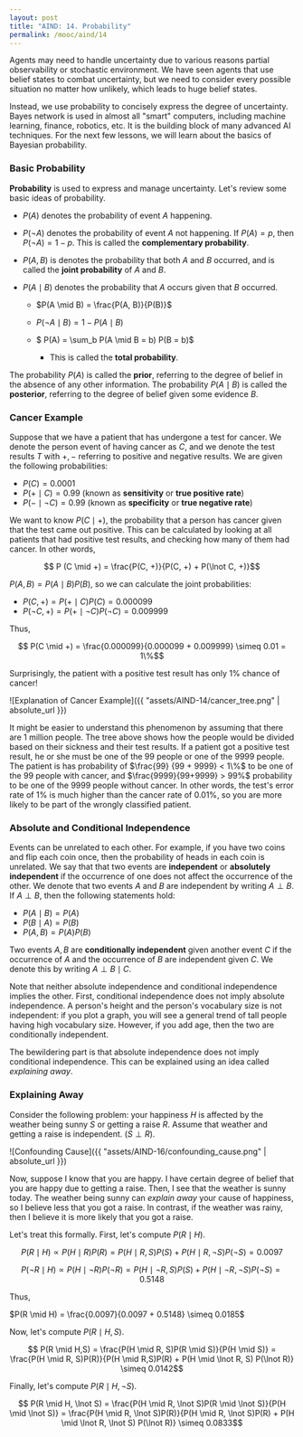 ```yaml
---
layout: post
title: "AIND: 14. Probability"
permalink: /mooc/aind/14
---
```


Agents may need to handle uncertainty due to various reasons partial observability or stochastic environment. We have seen agents that use belief states to combat uncertainty, but we need to consider every possible situation no matter how unlikely, which leads to huge belief states.

Instead, we use probability to concisely express the degree of uncertainty. Bayes network is used in almost all "smart" computers, including machine learning, finance, robotics, etc. It is the building block of many advanced AI techniques. For the next few lessons, we will learn about the basics of Bayesian probability.

### Basic Probability

**Probability** is used to express and manage uncertainty. Let's review some basic ideas of probability.

* $P(A)$ denotes the probability of event $A$ happening.

* $P(\lnot A)$ denotes the probability of event $A$ not happening. If $P(A) = p$, then $P(\lnot A) = 1 - p$. This is called the **complementary probability**.

* $P(A, B)$ is denotes the probability that both $A$ and $B$ occurred, and is called the **joint probability** of $A$ and $B$.

* $P(A \mid B)$ denotes the probability that $A$ occurs given that $B$ occurred.

  * $P(A \mid B) = \frac{P(A, B)}{P(B)}$

  * $P(\lnot A \mid B) = 1 - P(A \mid B)$
  * $ P(A) = \sum_b P(A \mid B = b) P(B = b)$
    * This is called the **total probability**.

The probability $P(A)$ is called the **prior**, referring to the degree of belief in the absence of any other information. The probability $P(A \mid B)$ is called the **posterior**, referring to the degree of belief given some evidence $B$.

### Cancer Example

Suppose that we have a patient that has undergone a test for cancer. We denote the person event of having cancer as $C$, and we denote the test results $T$ with $+, -$ referring to positive and negative results. We are given the following probabilities:

* $P(C) = 0.0001$
* $P(+ \mid C) = 0.99$ (known as **sensitivity** or **true positive rate**)
* $P(- \mid \lnot C) = 0.99$ (known as **specificity** or **true negative rate**)

We want to know $P(C \mid +)$, the probability that a person has cancer given that the test came out positive. This can be calculated by looking at all patients that had positive test results, and checking how many of them had cancer. In other words,

$$ P (C \mid +) = \frac{P(C, +)}{P(C, +) + P(\lnot C, +)}$$

$P(A, B) = P(A \mid B) P(B)​$, so we can calculate the joint probabilities:

* $P(C, +) = P(+ \mid C) P(C) = 0.000099$
* $P(\lnot C, +) = P(+ \mid \lnot C) P(\lnot C) = 0.009999$

Thus,

$$ P(C \mid +) = \frac{0.000099}{0.000099 + 0.009999} \simeq 0.01 = 1\%$$

Surprisingly, the patient with a positive test result has only $1\%$ chance of cancer!

![Explanation of Cancer Example]({{ "assets/AIND-14/cancer_tree.png" | absolute_url }})

It might be easier to understand this phenomenon by assuming that there are 1 million people. The tree above shows how the people would be divided based on their sickness and their test results. If a patient got a positive test result, he or she must be one of the 99 people or one of the 9999 people. The patient is has probability of $\frac{99} {99 + 9999} < 1\%$ to be one of the 99 people with cancer, and $\frac{9999}{99+9999} > 99%$ probability to be one of the 9999 people without cancer. In other words, the test's error rate of $1\%$ is much higher than the cancer rate of $0.01 \%$, so you are more likely to be part of the wrongly classified patient.

### Absolute and Conditional Independence

Events can be unrelated to each other. For example, if you have two coins and flip each coin once, then the probability of heads in each coin is unrelated. We say that that two events are **independent** or **absolutely independent** if the occurrence of one does not affect the occurrence of the other. We denote that two events $A$ and $B$ are independent by writing $A \perp B$. If $A \perp B$, then the following statements hold:

- $P(A \mid B) = P(A)$
- $P(B \mid A) = P(B)$
- $P(A, B) = P(A)P(B)$

Two events $A, B$ are **conditionally independent** given another event $C$ if the occurrence of $A$ and the occurrence of $B$ are independent given $C$. We denote this by writing $A \perp B \mid C$.

Note that neither absolute independence and conditional independence implies the other. First, conditional independence does not imply absolute independence. A person's height and the person's vocabulary size is not independent: if you plot a graph, you will see a general trend of tall people having high vocabulary size. However, if you add age, then the two are conditionally independent.

The bewildering part is that absolute independence does not imply conditional independence.  This can be explained using an idea called *explaining away*.

### Explaining Away

Consider the following problem: your happiness $H$ is affected by the weather being sunny $S$ or getting a raise $R$. Assume that weather and getting a raise is independent. ($S \perp R$).

![Confounding Cause]({{ "assets/AIND-16/confounding_cause.png" | absolute_url }})

Now, suppose I know that you are happy. I have certain degree of belief that you are happy due to getting a raise. Then, I see that the weather is sunny today. The weather being sunny can *explain away* your cause of happiness, so I believe less that you got a raise. In contrast, if the weather was rainy, then I believe it is more likely that you got a raise.

Let's treat this formally. First, let's compute $P(R \mid H)$.

$$ P(R \mid H) \propto P(H \mid R)P(R) = P(H \mid R, S)P(S) + P(H \mid R, \lnot S)P(\lnot S) = 0.0097 $$

$$ P(\lnot R \mid H) \propto P(H \mid \lnot R)P(\lnot R) = P(H \mid \lnot R, S)P(S) + P(H \mid \lnot R, \lnot S)P(\lnot S) = 0.5148 ​$$

Thus,

$P(R \mid H) = \frac{0.0097}{0.0097 + 0.5148} \simeq 0.0185$

Now, let's compute $P(R \mid H, S)$.

$$ P(R \mid H,S) = \frac{P(H \mid R, S)P(R \mid S)}{P(H \mid S)} = \frac{P(H \mid R, S)P(R)}{P(H \mid R,S)P(R) + P(H \mid \lnot R, S) P(\lnot R)} \simeq 0.0142$$

Finally, let's compute $P(R \mid H, \lnot S)$.

$$  P(R \mid H, \lnot S) = \frac{P(H \mid R, \lnot S)P(R \mid \lnot S)}{P(H \mid \lnot S)} = \frac{P(H \mid R, \lnot S)P(R)}{P(H \mid R, \lnot S)P(R) + P(H \mid \lnot R, \lnot S) P(\lnot R)} \simeq 0.0833$$
